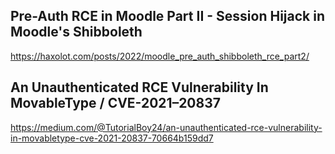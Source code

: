 ## Pre-Auth RCE in Moodle Part II - Session Hijack in Moodle's Shibboleth
https://haxolot.com/posts/2022/moodle_pre_auth_shibboleth_rce_part2/

## An Unauthenticated RCE Vulnerability In MovableType / CVE-2021–20837
https://medium.com/@TutorialBoy24/an-unauthenticated-rce-vulnerability-in-movabletype-cve-2021-20837-70664b159dd7







